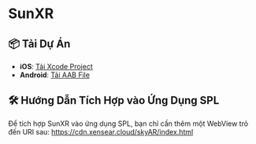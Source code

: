 # SunXR

## 📦 Tải Dự Án

- **iOS**: [Tải Xcode Project](https://s3.educationxr.vn/ar-world/SDK/SunXR/SunXR-iOS.zip)
- **Android**: [Tải AAB File](https://s3.educationxr.vn/ar-world/SDK/SunXR/build_android.aab)

## 🛠 Hướng Dẫn Tích Hợp vào Ứng Dụng SPL

Để tích hợp SunXR vào ứng dụng SPL, bạn chỉ cần thêm một WebView trỏ đến URI sau: https://cdn.xensear.cloud/skyAR/index.html

